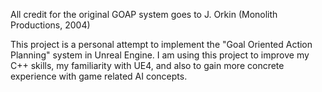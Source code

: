 All credit for the original GOAP system goes to J. Orkin (Monolith Productions, 2004)

This project is a personal attempt to implement the "Goal Oriented Action Planning"
system in Unreal Engine. I am using this project to improve my C++ skills,
my familiarity with UE4, and also to gain more concrete experience with game related
AI concepts.
